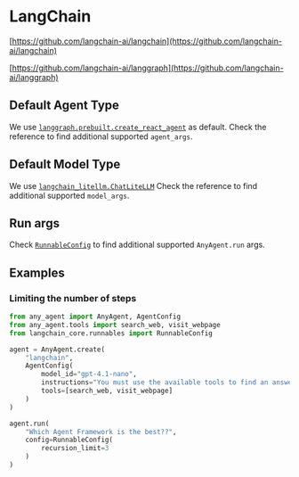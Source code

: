 # LangChain

[https://github.com/langchain-ai/langchain](https://github.com/langchain-ai/langchain)

[https://github.com/langchain-ai/langgraph](https://github.com/langchain-ai/langgraph)

## Default Agent Type

We use [`langgraph.prebuilt.create_react_agent`](https://langchain-ai.github.io/langgraph/reference/agents/?h=create_rea#langgraph.prebuilt.chat_agent_executor.create_react_agent) as default.
Check the reference to find additional supported `agent_args`.

## Default Model Type

We use [`langchain_litellm.ChatLiteLLM`](https://python.langchain.com/docs/integrations/chat/litellm/#chatlitellm)
Check the reference to find additional supported `model_args`.

## Run args

Check [`RunnableConfig`](https://python.langchain.com/api_reference/core/runnables/langchain_core.runnables.config.RunnableConfig.html) to find additional supported `AnyAgent.run` args.

## Examples

### Limiting the number of steps

```python
from any_agent import AnyAgent, AgentConfig
from any_agent.tools import search_web, visit_webpage
from langchain_core.runnables import RunnableConfig

agent = AnyAgent.create(
    "langchain",
    AgentConfig(
        model_id="gpt-4.1-nano",
        instructions="You must use the available tools to find an answer",
        tools=[search_web, visit_webpage]
    )
)

agent.run(
    "Which Agent Framework is the best??",
    config=RunnableConfig(
        recursion_limit=3
    )
)
```
